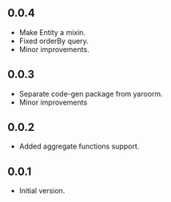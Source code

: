 ## 0.0.4

- Make Entity a mixin.
- Fixed orderBy query.
- Minor improvements.

## 0.0.3

- Separate code-gen package from yaroorm.
- Minor improvements

## 0.0.2

- Added aggregate functions support.

## 0.0.1

- Initial version.
